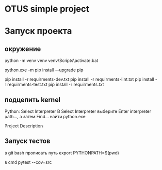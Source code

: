 # OTUS simple project


# Запуск проекта

## окружение

python -m venv venv
venv\Scripts\activate.bat


python.exe -m pip install --upgrade pip

pip install -r requirments-dev.txt
pip install -r requirments-lint.txt
pip install -r requirments-test.txt
pip install -r requirments.txt

## подцепить kernel
Python: Select Interpreter
В Select Interpreter выберите Enter interpreter path..., а затем Find...
найти python.exe

Project Description

## Запуск тестов

в git bash прописать путь
export PYTHONPATH=$(pwd)

в cmd
pytest --cov=src
